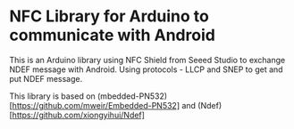 NFC Library for Arduino to communicate with Android
===================================================

This is an Arduino library using NFC Shield from Seeed Studio to exchange NDEF message with Android. Using protocols - LLCP and SNEP to get and put NDEF message.


This library is based on (mbedded-PN532)[https://github.com/mweir/Embedded-PN532] and (Ndef)[https://github.com/xiongyihui/Ndef]


